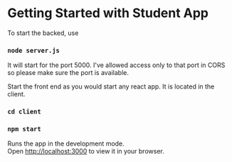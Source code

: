 # Getting Started with Student App

To start the backed, use 

### `node server.js`

It will start for the port 5000. I've allowed access only to that port in CORS so please make sure the port is available. 

Start the front end as you would start any react app. It is located in the client. 

### `cd client`
### `npm start`

Runs the app in the development mode.\
Open [http://localhost:3000](http://localhost:3000) to view it in your browser.